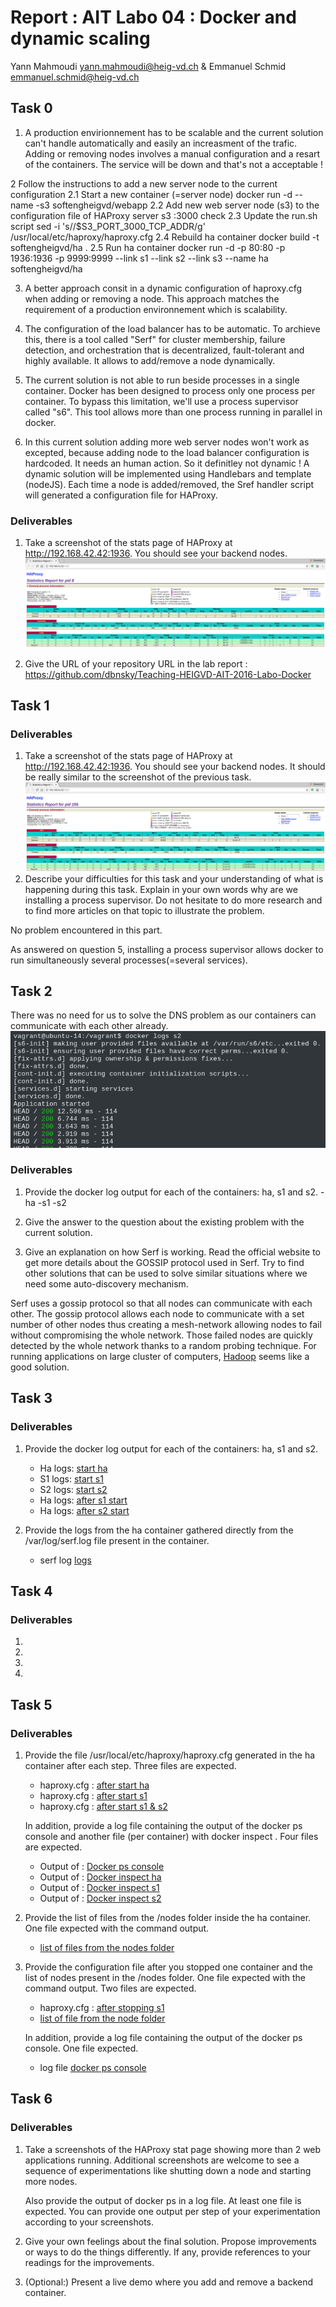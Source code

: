 # Report : AIT Labo 04 : Docker and dynamic scaling
Yann Mahmoudi <yann.mahmoudi@heig-vd.ch> & Emmanuel Schmid <emmanuel.schmid@heig-vd.ch>
## Task 0
1. A production envirionnement has to be scalable and the current solution can't handle automatically and easily an increasment of the trafic.
   Adding or removing nodes involves a manual configuration and a resart of the containers. The service will be down and that's not a acceptable !

2 Follow the instructions to add a new server node to the current configuration
2.1 Start a new container (=server node)
    docker run -d --name -s3 softengheigvd/webapp
2.2 Add new web server node (s3) to the configuration file of HAProxy
    server s3 <s3>:3000 check
2.3 Update the run.sh script
    sed -i 's/<s3>/$S3_PORT_3000_TCP_ADDR/g' /usr/local/etc/haproxy/haproxy.cfg
2.4 Rebuild ha container
    docker build -t softengheigvd/ha .
2.5 Run ha container
    docker run -d -p 80:80 -p 1936:1936 -p 9999:9999 --link s1 --link s2 --link s3 --name ha softengheigvd/ha

3. A better approach consit in a dynamic configuration of haproxy.cfg when adding or removing a node. This approach matches the requirement of a production environnement which is scalability.

4. The configuration of the load balancer has to be automatic. To archieve this, there is a tool called "Serf" for cluster membership, failure detection, and orchestration that is decentralized, fault-tolerant and highly available. It allows to add/remove a node dynamically.

5. The current solution is not able to run beside processes in a single container. Docker has been designed to process only one process per container.
   To bypass this limitation, we'll use a process supervisor called "s6". This tool allows more than one process running in parallel in docker.

6. In this current solution adding more web server nodes won't work as excepted, because adding node to the load balancer configuration is hardcoded.
   It needs an human action. So it definitley not dynamic ! A dynamic solution will be implemented using Handlebars and template (nodeJS).
   Each time a node is added/removed, the Sref handler script will generated a configuration file for HAProxy.

### Deliverables
1. Take a screenshot of the stats page of HAProxy at http://192.168.42.42:1936. You should see your backend nodes.
![statsPageTask0](/assets/img/Screenshot_task0.png)

2. Give the URL of your repository URL in the lab report : https://github.com/dbnsky/Teaching-HEIGVD-AIT-2016-Labo-Docker

## Task 1
### Deliverables
1. Take a screenshot of the stats page of HAProxy at http://192.168.42.42:1936. You should see your backend nodes. It should be really similar to the screenshot of the previous task.
![statsPageTask0](/assets/img/Screenshot_task1.png)
2. Describe your difficulties for this task and your understanding of what is happening during this task. Explain in your own words why are we installing a process supervisor. Do not hesitate to do more research and to find more articles on that topic to illustrate the problem.

No problem encountered in this part.

As answered on question 5, installing a process supervisor allows docker to run simultaneously several processes(=several services).


## Task 2

[//]: <> (Anyway, in our current solution, there is kind of misconception around the way we create the Serf cluster. In the deliverables, describe which problem exists with the current solution based on the previous explanations and remarks. Propose a solution to solve the issue.)


There was no need for us to solve the DNS problem as our containers can communicate with each other already. 
![boot ok](img/Task2-boot.png)


### Deliverables
1. Provide the docker log output for each of the containers: ha, s1 and s2.
   -ha
   -s1
   -s2
2. Give the answer to the question about the existing problem with the current solution.

3. Give an explanation on how Serf is working. Read the official website to get more details about the GOSSIP protocol used in Serf. Try to find other solutions that can be used to solve similar situations where we need some auto-discovery mechanism.

Serf uses a gossip protocol so that all nodes can communicate with each other. The gossip protocol allows each node to communicate with a set number of other nodes thus creating a mesh-network allowing nodes to fail without compromising the whole network. Those failed nodes are quickly detected by the whole network thanks to a random probing technique.
For running applications on large cluster of computers, [Hadoop](https://hadoop.apache.org/) seems like a good solution.

## Task 3
### Deliverables
1. Provide the docker log output for each of the containers: ha, s1 and s2.
   - Ha logs: [start ha](./logs/task3/)
   - S1 logs: [start s1](./logs/task3/)
   - S2 logs: [start s2](./logs/task3/)
   - Ha logs: [after s1 start](./logs/task3/)
   - Ha logs: [after s2 start](./logs/task3/)

2. Provide the logs from the ha container gathered directly from the /var/log/serf.log file present in the container. 
   - serf log  [logs](./logs/task3/)

## Task 4
### Deliverables
1.
2.
3.
4.

## Task 5
### Deliverables
1. Provide the file /usr/local/etc/haproxy/haproxy.cfg generated in the ha container after each step. Three files are expected.
   - haproxy.cfg : [after start ha](./logs/task5/)
   - haproxy.cfg : [after start s1](./logs/task5/)
   - haproxy.cfg : [after start s1 & s2](./logs/task5/)

   In addition, provide a log file containing the output of the docker ps console and another file (per container) with docker inspect <container>. Four files are expected.
   - Output of : [Docker ps console](./logs/task5/)
   - Output of : [Docker inspect ha](./logs/task5/)
   - Output of : [Docker inspect s1](./logs/task5/)
   - Output of : [Docker inspect s2](./logs/task5/)

2. Provide the list of files from the /nodes folder inside the ha container. One file expected with the command output.
   - [list of files from the nodes folder](./logs/task5/)

3. Provide the configuration file after you stopped one container and the list of nodes present in the /nodes folder. One file expected with the command output. Two files are expected.
   - haproxy.cfg : [after stopping s1](./logs/task5/)
   - [list of file from the node folder](./logs/task5/)

   In addition, provide a log file containing the output of the docker ps console. One file expected.
   - log file [docker ps console](./logs/task5/)

## Task 6
### Deliverables
1. Take a screenshots of the HAProxy stat page showing more than 2 web applications running. Additional screenshots are welcome to see a sequence of experimentations like shutting down a node and starting more nodes.

   Also provide the output of docker ps in a log file. At least one file is expected. You can provide one output per step of your experimentation according to your screenshots.

2. Give your own feelings about the final solution. Propose improvements or ways to do the things differently. If any, provide references to your readings for the improvements.

3. (Optional:) Present a live demo where you add and remove a backend container.
